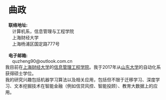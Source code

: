 <html>
	<head>
		<meta charset="utf-8">
        <link rel="stylesheet" type="text/css" href="css/style.css">
        <!--<link rel="shortcut icon" href="hku.png">-->
    </head>
    <body>
        <div>
            <div style="margin-left:10px">
		<br>
                <h1>曲政</h1>          
                <b>联络地址:</b>
                <br>&nbsp;&nbsp; 计算机系，信息管理与工程学院
                <br>&nbsp;&nbsp; 上海财经大学
                <br>&nbsp;&nbsp; 上海杨浦区国定路777号
                <br>
                <br><b>电子邮箱:</b>
                <br>&nbsp;&nbsp; quzheng90@outlook.com.cn
            </div>
		</div>
        <div style="display: inline-block;">
		我目前在<a href="http://www.shufe.edu.cn/" target="_blank">上海财经大学</a>的<a href="http://sime.shufe.edu.cn/" target="_blank">信息管理工程学院</a>。我于2017年从<a href="http://www.sdu.edu.cn/" target="_blank">山东大学</a>的自动化系获得硕士学位。
		<br>我的研究兴趣包括机器学习算法以及相关应用，包括但不限于迁移学习、深度学习、文本挖掘技术在智能金融（例如信贷风控、智能投顾）、教育大数据上的应用。
</div>
	</body>
</html>
